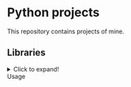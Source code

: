 # Python projects
This repository contains projects of mine. 

## Libraries 
<details>
   <summary>Click to expand!</summary>

      ```python
      import sys as s
      import math as m
      ```
      Use the package manager pip in order to install the other libraries for the bachelor project. 
      ```python
      import os
      import tweepy as tw 
      import pandas as pd 
      import numpy as np 

      import statistics 
      from statistics import mean 

      import sqlalchemy 
      from sqlalchemy import create_engine #Creates access to database

      import psycopg2 

      import nltk
      from nltk.stem import WordNetLemmatizer 
      from nltk.corpus import stopwords

      import matplotlib.pyplot as plt
      import seaborn as sns 
      import itertools 
      import collections 
      from collections import Counter

      import re #cleaning the words. 
      from textblob import TextBlob
      ```
   </details
   
   ## Usage 
